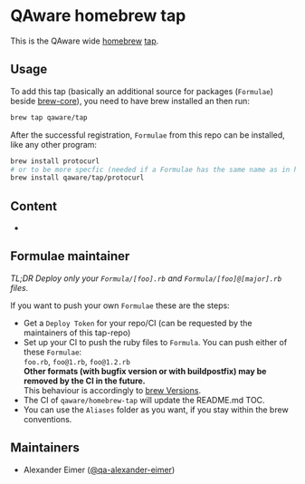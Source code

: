 # QAware homebrew tap

This is the QAware wide
[homebrew](https://brew.sh)
[tap](https://docs.brew.sh/Taps).

## Usage

To add this tap (basically an additional source for packages (`Formulae`) beside
[brew-core](https://github.com/Homebrew/homebrew-core)),
you need to have brew installed an then run:

```bash
brew tap qaware/tap
```

After the successful registration, `Formulae` from this repo can be installed, like any other program:

```bash
brew install protocurl
# or to be more specfic (needed if a Formulae has the same name as in hombrew-core)
brew install qaware/tap/protocurl
```

## Content

<!-- BEGIN TOC -->
* 
<!-- END TOC -->

## Formulae maintainer

_TL;DR Deploy only your `Formula/[foo].rb` and `Formula/[foo]@[major].rb` files._

If you want to push your own `Formulae` these are the steps:

* Get a `Deploy Token` for your repo/CI (can be requested by the maintainers of this tap-repo)
* Set up your CI to push the ruby files to `Formula`.
  You can push either of these `Formulae`:  
  `foo.rb`, `foo@1.rb`, `foo@1.2.rb`  
  **Other formats (with bugfix version or with buildpostfix) may be removed by the CI in the future.**  
  This behaviour is accordingly to [brew Versions](https://docs.brew.sh/Versions).
* The CI of `qaware/homebrew-tap` will update the README.md TOC.
* You can use the `Aliases` folder as you want, if you stay within the brew conventions.

## Maintainers

* Alexander Eimer ([@qa-alexander-eimer](https://github.com/qa-alexander-eimer))
